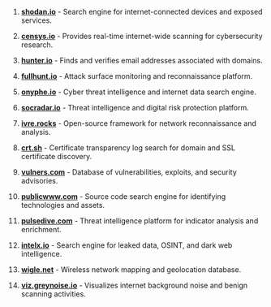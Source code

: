 1. **[shodan.io](https://www.shodan.io/)** - Search engine for internet-connected devices and exposed services.
    
2. **[censys.io](https://censys.io/)** - Provides real-time internet-wide scanning for cybersecurity research.
    
3. **[hunter.io](https://hunter.io/)** - Finds and verifies email addresses associated with domains.
    
4. **[fullhunt.io](https://fullhunt.io/)** - Attack surface monitoring and reconnaissance platform.
    
5. **[onyphe.io](https://www.onyphe.io/)** - Cyber threat intelligence and internet data search engine.
    
6. **[socradar.io](https://socradar.io/)** - Threat intelligence and digital risk protection platform.
    
7. **[ivre.rocks](https://ivre.rocks/)** - Open-source framework for network reconnaissance and analysis.
    
8. **[crt.sh](https://crt.sh/)** - Certificate transparency log search for domain and SSL certificate discovery.
    
9. **[vulners.com](https://vulners.com/)** - Database of vulnerabilities, exploits, and security advisories.
    
10. **[publicwww.com](https://publicwww.com/)** - Source code search engine for identifying technologies and assets.
    
11. **[pulsedive.com](https://pulsedive.com/)** - Threat intelligence platform for indicator analysis and enrichment.
    
12. **[intelx.io](https://intelx.io/)** - Search engine for leaked data, OSINT, and dark web intelligence.
    
13. **[wigle.net](https://wigle.net/)** - Wireless network mapping and geolocation database.
    
14. **[viz.greynoise.io](https://viz.greynoise.io/)** - Visualizes internet background noise and benign scanning activities.